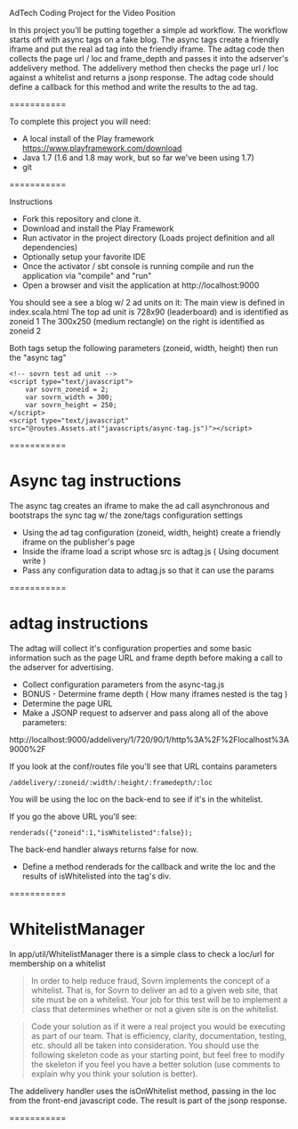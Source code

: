 AdTech Coding Project for the Video Position

In this project you'll be putting together a simple ad workflow.  The workflow starts off with async tags
on a fake blog.  The async tags create a friendly iframe and put the real ad tag into the friendly iframe.  The adtag
code then collects the page url / loc and frame_depth and passes it into the adserver's addelivery method.  The
addelivery method then checks the page url / loc against a whitelist and returns a jsonp response.  The adtag code
should define a callback for this method and write the results to the ad tag.

===========

To complete this project you will need:

* A local install of the Play framework https://www.playframework.com/download
* Java 1.7 (1.6 and 1.8 may work, but so far we've been using 1.7)
* git

===========

Instructions

* Fork this repository and clone it.
* Download and install the Play Framework
* Run activator in the project directory (Loads project definition and all dependencies)
* Optionally setup your favorite IDE
* Once the activator / sbt console is running compile and run the application via "compile" and "run"
* Open a browser and visit the application at http://localhost:9000

You should see a see a blog w/ 2 ad units on it:
The main view is defined in index.scala.html
The top ad unit is 728x90 (leaderboard) and is identified as zoneid 1
The 300x250 (medium rectangle) on the right is identified as zoneid 2

Both tags setup the following parameters (zoneid, width, height) then run the "async tag"

```
<!-- sovrn test ad unit -->
<script type="text/javascript">
    var sovrn_zoneid = 2;
    var sovrn_width = 300;
    var sovrn_height = 250;
</script>
<script type="text/javascript" src="@routes.Assets.at("javascripts/async-tag.js")"></script>
```

===========

# Async tag instructions

The async tag creates an iframe to make the ad call asynchronous and bootstraps the sync tag w/ the zone/tags
configuration settings

* Using the ad tag configuration (zoneid, width, height) create a friendly iframe on the publisher's page
* Inside the iframe load a script whose src is adtag.js ( Using document write )
* Pass any configuration data to adtag.js so that it can use the params

===========

# adtag instructions

The adtag will collect it's configuration properties and some basic information such as the page URL
and frame depth before making a call to the adserver for advertising.

* Collect configuration parameters from the async-tag.js
* BONUS - Determine frame depth ( How many iframes nested is the tag )
* Determine the page URL
* Make a JSONP request to adserver and pass along all of the above parameters:

http://localhost:9000/addelivery/1/720/90/1/http%3A%2F%2Flocalhost%3A9000%2F

If you look at the conf/routes file you'll see that URL contains parameters

```
/addelivery/:zoneid/:width/:height/:framedepth/:loc
```

You will be using the loc on the back-end to see if it's in the whitelist.

If you go the above URL you'll see:

```
renderads({"zoneid":1,"isWhitelisted":false});
```

The back-end handler always returns false for now.

* Define a method renderads for the callback and write the loc and the results of isWhitelisted into the tag's div.

===========

# WhitelistManager

In app/util/WhitelistManager there is a simple class to check a loc/url for membership on a whitelist

> In order to help reduce fraud, Sovrn implements the concept of a whitelist.
> That is, for Sovrn to deliver an ad to a given web site, that site must
> be on a whitelist. Your job for this test will be to implement a class that
> determines whether or not a given site is on the whitelist.

> Code your solution as if it were a real project you would be executing as part of our team.
> That is efficiency, clarity, documentation, testing, etc. should all be taken into consideration.
> You should use the following skeleton code as your starting point, but feel free to modify
> the skeleton if you feel you have a better solution (use comments to explain why you think your solution is better).

The addelivery handler uses the isOnWhitelist method, passing in the loc from the front-end javascript code.  The
result is part of the jsonp response.

===========


